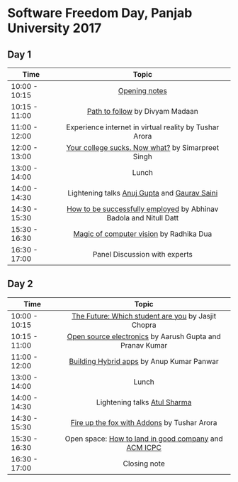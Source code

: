 # Software Freedom Day, Panjab University 2017
## Day 1


| Time          | Topic                                                                                                                                                                                                                                                                              |
| ------------- |:----------------------------------------------------------------------------------------------------------------------------------------------------------------------------------------------------------------------------------------------------------------------------------:|
| 10:00 - 10:15 |[Opening notes](https://docs.google.com/presentation/d/1_YI_ury9Pcwa4toEKwGLIQ2-CK7CFxzqNOwnJFpI0-Y/edit?ts=59bc0528#slide=id.g1ffcb03c57_0_105)                                                                                                                                    |
| 10:15 - 11:00 |[Path to follow](https://docs.google.com/presentation/d/13E7JTFkSkbmgQdrTwBh1oQX_RwSnR4pIKikFhyWh5Jk/edit#slide=id.p) by Divyam Madaan                                                                                                                                              |
| 11:00 - 12:00 |Experience internet in virtual reality by Tushar Arora                                                                                                                                                                                                                              |
| 12:00 - 13:00 |[Your college sucks. Now what?](https://docs.google.com/presentation/d/1VWXOXa5qPv1Ieu-kCgb6tkhGzC72Unovu4lCFvpYbYc/edit#slide=id.p4) by Simarpreet Singh                                                                                                                           |
| 13:00 - 14:00 |Lunch                                                                                                                                                                                                                                                                               |
| 14:00 - 14:30 |Lightening talks [Anuj Gupta](https://docs.google.com/presentation/d/1zKdfMBDeHtkqFqdTpzwS2WNnmOP3oXQzGpYk85sndig/edit#slide=id.p7) and [Gaurav Saini](https://docs.google.com/presentation/d/1c5x96Mc-cFt55WP3xy5gdUNrlngjN1x2aUb-cXt1ybk/edit?ts=59bcbcb2#slide=id.gc6f73a04f_0_0)|
| 14:30 - 15:30 |[How to be successfully employed](https://www.slideshare.net/iShubhamCh/presentations) by Abhinav Badola and Nitull Datt                                                                                                                                                            |
| 15:30 - 16:30 |[Magic of computer vision](https://docs.google.com/presentation/d/1PGsQyW7WOBkl1UI0n6DADrUl_rP5Lt4PfA5941gW8X0/edit?ts=59bc299f#slide=id.g263324de40_0_10) by Radhika Dua                                                                                                           |
| 16:30 - 17:00 |Panel Discussion with experts                                                                                                                                                                                                                                                       |

## Day 2


| Time          | Topic                                                                                                                                                                                                                                                                                                |
| ------------- |:---------------------------------------------------------------------------------------------------------------------------------------------------------------------------------------------------------------------------------------------------------------------------------------------------: |
| 10:00 - 10:15 |[The Future: Which student are you](https://docs.google.com/presentation/d/1TL6224GUJf24lxoByisRbcPROaGhH2jLKnZVsmXIxSY/edit#slide=id.p4) by Jasjit Chopra                                                                                                                                            |
| 10:15 - 11:00 |[Open source electronics](https://docs.google.com/presentation/d/11q5M6DkY3QfH4dywTohpAGoyXEaVGdv_rzEGuDERpFw/edit?ts=59bd9992#slide=id.gc6f80d1ff_0_0) by Aarush Gupta and Pranav Kumar                                                                                                              |
| 11:00 - 12:00 |[Building Hybrid apps](https://github.com/AnupKumarPanwar/SFD-2017-Ionicframework) by Anup Kumar Panwar                                                                                                                                                                                               |
| 13:00 - 14:00 |Lunch                                                                                                                                                                                                                                                                                                 |
| 14:00 - 14:30 |Lightening talks [Atul Sharma](https://docs.google.com/presentation/d/17_prPFTJSIaSWTWM6Cb8IHqAmfuQMjXCG-1p6jeRe6o/edit#slide=id.p)                                                                                                                                                                   |
| 14:30 - 15:30 |[Fire up the fox with Addons]() by Tushar Arora                                                                                                                                                                                                                                                       |
| 15:30 - 16:30 |Open space: [How to land in good company](https://docs.google.com/presentation/d/1r2JooybzeXHEX2-5VRn8ha2SIuS_EzkfyZ_BXMwKmLE/edit#slide=id.g1face049b4_1_8) and [ACM ICPC](https://onedrive.live.com/view.aspx?resid=51F36D4ABC0BB695!428&ithint=file%2cpptx&app=PowerPoint&authkey=!AFj0-LUTmr85Ti4)|
| 16:30 - 17:00 |Closing note                                                                                                                                                                                                                                                                                          |
